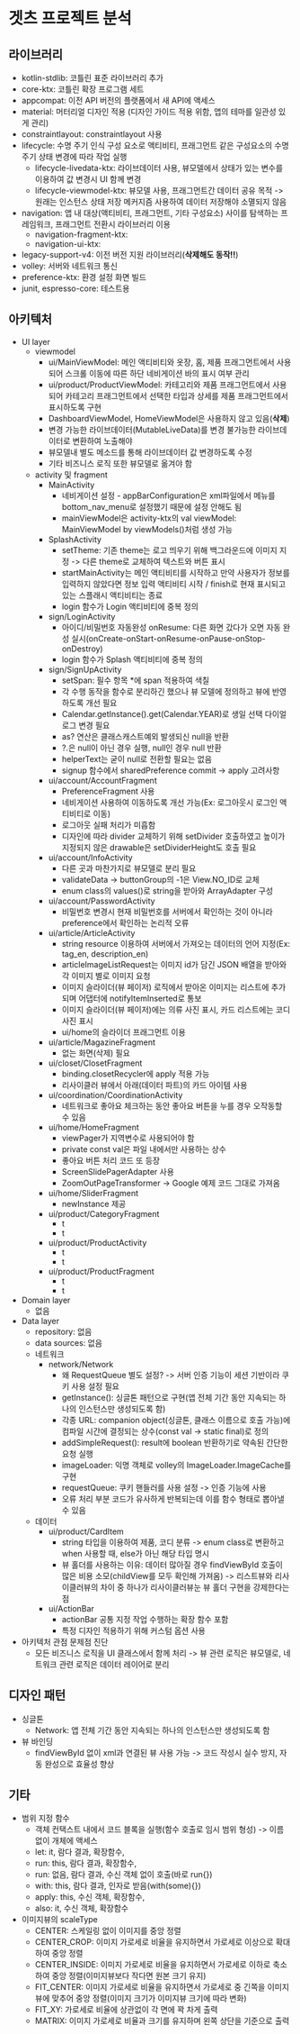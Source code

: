 # 겟츠 프로젝트 분석
## 라이브러리
- kotlin-stdlib: 코틀린 표준 라이브러리 추가
- core-ktx: 코틀린 확장 프로그램 세트
- appcompat: 이전 API 버전의 플랫폼에서 새 API에 액세스
- material: 머터리얼 디자인 적용 (디자인 가이드 적용 위함, 앱의 테마를 일관성 있게 관리)
- constraintlayout: constraintlayout 사용
- lifecycle: 수명 주기 인식 구성 요소로 액티비티, 프래그먼트 같은 구성요소의 수명 주기 상태 변경에 따라 작업 실행
  - lifecycle-livedata-ktx: 라이브데이터 사용, 뷰모델에서 상태가 있는 변수를 이용하여 값 변경시 UI 함께 변경
  - lifecycle-viewmodel-ktx: 뷰모델 사용, 프래그먼트간 데이터 공유 목적 -> 원래는 인스턴스 상태 저장 메커지즘 사용하여 데이터 저장해야 소멸되지 않음
- navigation: 앱 내 대상(액티비티, 프래그먼트, 기타 구성요소) 사이를 탐색하는 프레임워크, 프래그먼트 전환시 라이브러리 이용
  - navigation-fragment-ktx: 
  - navigation-ui-ktx: 
- legacy-support-v4: 이전 버전 지원 라이브러리(**삭제해도 동작!!**)
- volley: 서버와 네트워크 통신
- preference-ktx: 환경 설정 화면 빌드
- junit, espresso-core: 테스트용

## 아키텍처
- UI layer
  - viewmodel
    - ui/MainViewModel: 메인 액티비티와 옷장, 홈, 제품 프래그먼트에서 사용되어 스크롤 이동에 따른 하단 네비게이션 바의 표시 여부 관리
    - ui/product/ProductViewModel: 카테고리와 제품 프래그먼트에서 사용되어 카테고리 프래그먼트에서 선택한 타입과 상세를 제품 프래그먼트에서 표시하도록 구현
    - DashboardViewModel, HomeViewModel은 사용하지 않고 있음(**삭제**)
    - 변경 가능한 라이브데이터(MutableLiveData)를 변경 불가능한 라이브데이터로 변환하여 노출해야
    - 뷰모델내 별도 메소드를 통해 라이브데이터 값 변경하도록 수정
    - 기타 비즈니스 로직 또한 뷰모델로 옮겨야 함
  - activity 및 fragment
    - MainActivity
      - 네비게이션 설정 - appBarConfiguration은 xml파일에서 메뉴를 bottom_nav_menu로 설정했기 때문에 설정 안해도 됨
      - mainViewModel은 activity-ktx의 val viewModel: MainViewModel by viewModels()처럼 생성 가능
    - SplashActivity
      - setTheme: 기존 theme는 로고 띄우기 위해 백그라운드에 이미지 지정 -> 다른 theme로 교체하여 텍스트와 버튼 표시
      - startMainActivity는 메인 액티비티를 시작하고 만약 사용자가 정보를 입력하지 않았다면 정보 입력 액티비티 시작 / finish로 현재 표시되고 있는 스플래시 액티비티는 종료
      - login 함수가 Login 액티비티에 중복 정의
    - sign/LoginActivity
      - 아이디/비밀번호 자동완성 onResume: 다른 화면 갔다가 오면 자동 완성 실시(onCreate-onStart-onResume-onPause-onStop-onDestroy)
      - login 함수가 Splash 액티비티에 중복 정의
    - sign/SignUpActivity
      - setSpan: 필수 항목 *에 span 적용하여 색칠
      - 각 수행 동작을 함수로 분리하긴 했으나 뷰 모델에 정의하고 뷰에 반영하도록 개선 필요
      - Calendar.getInstance().get(Calendar.YEAR)로 생일 선택 다이얼로그 변경 필요
      - as? 연산은 클래스캐스트예외 발생되신 null을 반환
      - ?.은 null이 아닌 경우 실행, null인 경우 null 반환
      - helperText는 굳이 null로 전환할 필요는 없음
      - signup 함수에서 sharedPreference commit -> apply 고려사항
    - ui/account/AccountFragment
      - PreferenceFragment 사용
      - 네비게이션 사용하여 이동하도록 개선 가능(Ex: 로그아웃시 로그인 액티비티로 이동)
      - 로그아웃 실패 처리가 미흡함
      - 디자인에 따라 divider 교체하기 위해 setDivider 호출하였고 높이가 지정되지 않은 drawable은 setDividerHeight도 호출 필요
    - ui/account/InfoActivity
      - 다른 곳과 마찬가지로 뷰모델로 분리 필요
      - validateData -> buttonGroup의 -1은 View.NO_ID로 교체
      - enum class의 values()로 string을 받아와 ArrayAdapter 구성
    - ui/account/PasswordActivity
      - 비밀번호 변경시 현재 비밀번호를 서버에서 확인하는 것이 아니라 preference에서 확인하는 논리적 오류
    - ui/article/ArticleActivity
      - string resource 이용하여 서버에서 가져오는 데이터의 언어 지정(Ex: tag_en, description_en)
      - articleImageListRequest는 이미지 id가 담긴 JSON 배열을 받아와 각 이미지 별로 이미지 요청
      - 이미지 슬라이더(뷰 페이저) 로직에서 받아온 이미지는 리스트에 추가되며 어댑터에 notifyItemInserted로 통보
      - 이미지 슬라이더(뷰 페이저)에는 의류 사진 표시, 카드 리스트에는 코디 사진 표시
      - ui/home의 슬라이더 프래그먼트 이용
    - ui/article/MagazineFragment
      - 없는 화면(삭제) 필요
    - ui/closet/ClosetFragment
      - binding.closetRecycler에 apply 적용 가능
      - 리사이클러 뷰에서 아래(데이터 파트)의 카드 아이템 사용
    - ui/coordination/CoordinationActivity
      - 네트워크로 좋아요 체크하는 동안 좋아요 버튼을 누를 경우 오작동할 수 있음
    - ui/home/HomeFragment
      - viewPager가 지역변수로 사용되어야 함
      - private const val은 파일 내에서만 사용하는 상수
      - 좋아요 버튼 처리 코드 또 등장
      - ScreenSlidePagerAdapter 사용
      - ZoomOutPageTransformer -> Google 예제 코드 그대로 가져옴
    - ui/home/SliderFragment
      - newInstance 제공
    - ui/product/CategoryFragment
      - t
      - t
    - ui/product/ProductActivity
      - t
      - t
    - ui/product/ProductFragment
      - t
      - t
- Domain layer
  - 없음
- Data layer
  - repository: 없음
  - data sources: 없음
  - 네트워크
    - network/Network
      - 왜 RequestQueue 별도 설정? -> 서버 인증 기능이 세션 기반이라 쿠키 사용 설정 필요
      - getInstance(): 싱글톤 패턴으로 구현(앱 전체 기간 동안 지속되는 하나의 인스턴스만 생성되도록 함)
      - 각종 URL: companion object(싱글톤, 클래스 이름으로 호출 가능)에 컴파일 시간에 결정되는 상수(const val -> static final)로 정의
      - addSimpleRequest(): result에 boolean 반환하기로 약속된 간단한 요청 실행
      - imageLoader: 익명 객체로 volley의 ImageLoader.ImageCache를 구현
      - requestQueue: 쿠키 핸들러를 사용 설정 -> 인증 기능에 사용
      - 오류 처리 부분 코드가 유사하게 반복되는데 이를 함수 형태로 뽑아낼 수 있음
  - 데이터
    - ui/product/CardItem
      - string 타입을 이용하여 제품, 코디 분류 -> enum class로 변환하고 when 사용할 때, else가 아닌 해당 타입 명시
      - 뷰 홀더를 사용하는 이유: 데이터 많아질 경우 findViewById 호출이 많은 비용 소모(childView를 모두 확인해 가져옴) -> 리스트뷰와 리사이클러뷰의 차이 중 하나가 리사이클러뷰눈 뷰 홀더 구현을 강제한다는 점
    - ui/ActionBar
      - actionBar 공통 지정 작업 수행하는 확장 함수 포함
      - 특정 디자인 적용하기 위해 커스텀 옵션 사용
- 아키텍처 관점 문제점 진단
  - 모든 비즈니스 로직을 UI 클래스에서 함께 처리 -> 뷰 관련 로직은 뷰모델로, 네트워크 관련 로직은 데이터 레이어로 분리

## 디자인 패턴
- 싱글톤
  - Network: 앱 전체 기간 동안 지속되는 하나의 인스턴스만 생성되도록 함
- 뷰 바인딩
  - findViewById 없이 xml과 연결된 뷰 사용 가능 -> 코드 작성시 실수 방지, 자동 완성으로 효율성 향상

## 기타
- 범위 지정 함수
  - 객체 컨택스트 내에서 코드 블록을 실행(함수 호출로 임시 범위 형성) -> 이름 없이 개체에 액세스
  - let: it, 람다 결과, 확장함수, 
  - run: this, 람다 결과, 확장함수, 
  - run: 없음, 람다 결과, 수신 객체 없이 호출(바로 run{})
  - with: this, 람다 결과, 인자로 받음(with(some){})
  - apply: this, 수신 객체, 확장함수,
  - also: it, 수신 객체, 확장함수
- 이미지뷰의 scaleType
  - CENTER: 스케일링 없이 이미지를 중앙 정렬
  - CENTER_CROP: 이미지 가로세로 비율을 유지하면서 가로세로 이상으로 확대하여 중앙 정렬
  - CENTER_INSIDE: 이미지 가로세로 비율을 유지하면서 가로세로 이하로 축소하여 중앙 정렬(이미지뷰보다 작다면 원본 크기 유지)
  - FIT_CENTER: 이미지 가로세로 비율을 유지하면서 가로세로 중 긴쪽을 이미지뷰에 맞추어 중앙 정렬(이미지 크기가 이미지뷰 크기에 따라 변화)
  - FIT_XY: 가로세로 비율에 상관없이 각 면에 꽉 차게 출력
  - MATRIX: 이미지 가로세로 비율과 크기를 유지하며 왼쪽 상단을 기준으로 출력
